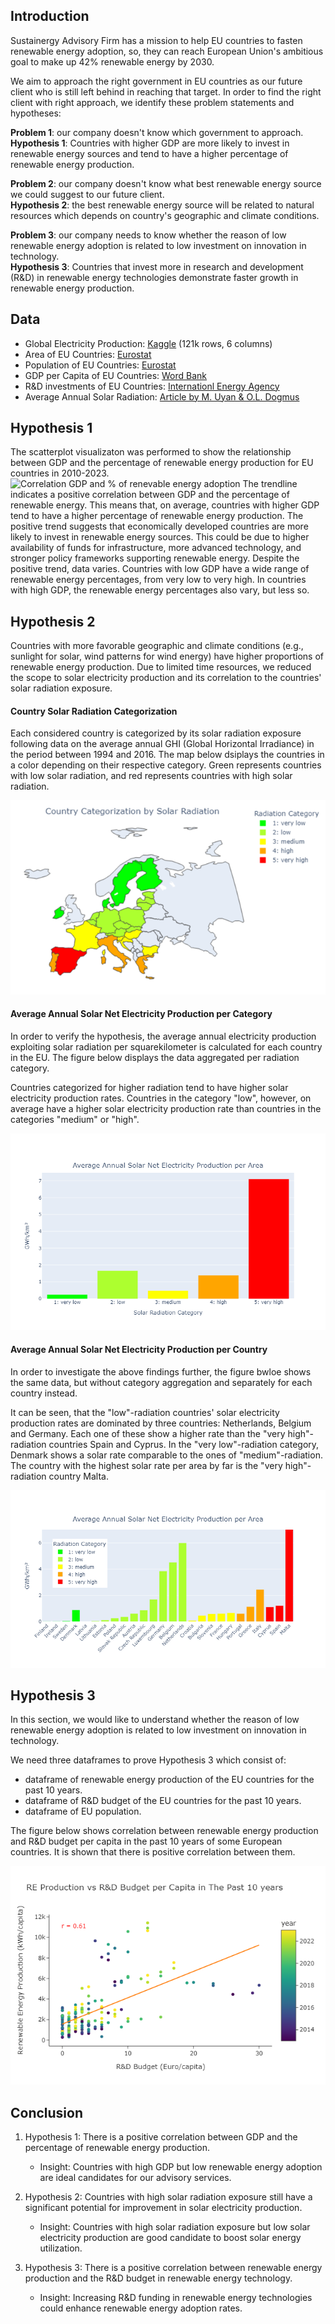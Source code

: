 ## Introduction

Sustainergy Advisory Firm has a mission to help EU countries to fasten renewable energy adoption, so, they can reach European Union's ambitious goal to make up 42% renewable energy by 2030. 

We aim to approach the right government in EU countries as our future client who is still left behind in reaching that target. In order to find the right client with right approach, we identify these problem statements and hypotheses:

**Problem 1**: our company doesn't know which government to approach.<br>
**Hypothesis 1**: Countries with higher GDP are more likely to invest in renewable energy sources and tend to have a higher percentage of renewable energy production.

**Problem 2**: our company doesn't know what best renewable energy source we could suggest to our future client.<br>
**Hypothesis 2**: the best renewable energy source will be related to natural resources which depends on country's geographic and climate conditions.

**Problem 3**: our company needs to know whether the reason of low renewable energy adoption is related to low investment on innovation in technology.<br>
**Hypothesis 3**: Countries that invest more in research and development (R&D) in renewable energy technologies demonstrate faster growth in renewable energy production.

## Data

* Global Electricity Production: [Kaggle](https://www.kaggle.com/datasets/sazidthe1/global-electricity-production) (121k rows, 6 columns)
* Area of EU Countries: [Eurostat](https://ec.europa.eu/eurostat/databrowser/view/reg_area3__custom_11352231/bookmark/table?lang=en&bookmarkId=fabcfca6-4abb-4a84-ac1c-7bb335af436a)
* Population of EU Countries: [Eurostat](https://ec.europa.eu/eurostat/databrowser/view/DEMO_GIND__custom_7127262/default/table)
* GDP per Capita of EU Countries: [Word Bank](https://data.worldbank.org/indicator/NY.GDP.PCAP.CD)
* R&D investments of EU Countries: [Internationl Energy Agency](https://www.iea.org/data-and-statistics/data-tools/energy-technology-rdd-budgets-data-explorer)
* Average Annual Solar Radiation: [Article by M. Uyan & O.L. Dogmus](https://www.researchgate.net/figure/Average-annual-global-solar-radiation-in-Europe-20_fig2_366202104)

## Hypothesis 1
The scatterplot visualizaton was performed to show the relationship between GDP and the percentage of renewable energy production for EU countries in 2010-2023. 
![Correlation GDP and % of renevable energy adoption](https://github.com/NGravereaux/project1_main/blob/master/img/Correlation%20between%20GDP%20per%20capita%20and%20%25%20of%20Renewable%20energy%20production.png)
The trendline indicates a positive correlation between GDP and the percentage of renewable energy. 
This means that, on average, countries with higher GDP tend to have a higher percentage of renewable energy production.
The positive trend suggests that economically developed countries are more likely to invest in renewable energy sources. 
This could be due to higher availability of funds for infrastructure, more advanced technology, and stronger policy frameworks supporting renewable energy.
Despite the positive trend, data varies. Countries with low GDP have a wide range of renewable energy percentages, from very low to very high. In countries with high GDP, the renewable energy percentages also vary, but less so.

## Hypothesis 2
Countries with more favorable geographic and climate conditions (e.g., sunlight for solar, wind patterns for wind energy) have higher proportions of renewable energy production. Due to limited time resources, we reduced the scope to solar electricity production and its correlation to the countries' solar radiation exposure.

#### Country Solar Radiation Categorization
Each considered country is categorized by its solar radiation exposure following data on the average annual GHI (Global Horizontal Irradiance) in the period between 1994 and 2016. The map below dsiplays the countries in a color depending on their respective category. Green represents countries with low solar radiation, and red represents countries with high solar radiation.

![Country Solar Categorization](/img/country_categorization_by_solar_radiation.png)

#### Average Annual Solar Net Electricity Production per Category
In order to verify the hypothesis, the average annual electricity production exploiting solar radiation per squarekilometer is calculated for each country in the EU. The figure below displays the data aggregated per radiation category.

Countries categorized for higher radiation tend to have higher solar electricity production rates. Countries in the category "low", however, on average have a higher solar electricity production rate than countries in the categories "medium" or "high".

![Solar Production per Area by Category](/img/solar_production_per_country_radiation_categories_aggregated.png)

#### Average Annual Solar Net Electricity Production per Country
In order to investigate the above findings further, the figure bwloe shows the same data, but without category aggregation and separately for each country instead.

It can be seen, that the "low"-radiation countries' solar electricity production rates are dominated by three countries: Netherlands, Belgium and Germany. Each one of these show a higher rate than the "very high"-radiation countries Spain and Cyprus. In the "very low"-radiation category, Denmark shows a solar rate comparable to the ones of "medium"-radiation. The country with the highest solar rate per area by far is the "very high"-radiation country Malta. 

![Solar Production per Area by Category](/img/solar_production_per_area.png)

## Hypothesis 3
In this section, we would like to understand whether the reason of low renewable energy adoption is related to low investment on innovation in technology.

We need three dataframes to prove Hypothesis 3 which consist of:
- dataframe of renewable energy production of the EU countries for the past 10 years.
- dataframe of R&D budget of the EU countries for the past 10 years.
- dataframe of EU population.

The figure below shows correlation between renewable energy production and R&D budget per capita in the past 10 years of some European countries. It is shown that there is positive correlation between them. 

![Correlation between RE Production and R&D Budget per Capita](/img/RE_production_vs_RnD_budget.png)

## Conclusion
1. Hypothesis 1: There is a positive correlation between GDP and the percentage of renewable energy production.
   - Insight: Countries with high GDP but low renewable energy adoption are ideal candidates for our advisory services. 

2. Hypothesis 2: Countries with high solar radiation exposure still have a significant potential for improvement in solar electricity production.
   - Insight:  Countries with high solar radiation exposure but low solar electricity production are good candidate to boost solar energy utilization.

3. Hypothesis 3: There is a positive correlation between renewable energy production and the R&D budget in renewable energy technology.
   - Insight: Increasing R&D funding in renewable energy technologies could enhance renewable energy adoption rates.

